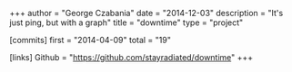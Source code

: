 +++
author = "George Czabania"
date = "2014-12-03"
description = "It's just ping, but with a graph"
title = "downtime"
type = "project"

[commits]
  first = "2014-04-09"
  total = "19"

[links]
  Github = "https://github.com/stayradiated/downtime"
+++

